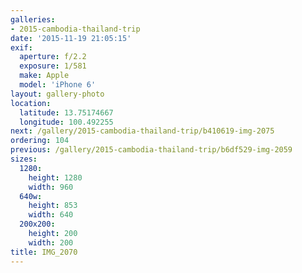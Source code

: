 ```yaml
---
galleries:
- 2015-cambodia-thailand-trip
date: '2015-11-19 21:05:15'
exif:
  aperture: f/2.2
  exposure: 1/581
  make: Apple
  model: 'iPhone 6'
layout: gallery-photo
location:
  latitude: 13.75174667
  longitude: 100.492255
next: /gallery/2015-cambodia-thailand-trip/b410619-img-2075
ordering: 104
previous: /gallery/2015-cambodia-thailand-trip/b6df529-img-2059
sizes:
  1280:
    height: 1280
    width: 960
  640w:
    height: 853
    width: 640
  200x200:
    height: 200
    width: 200
title: IMG_2070
---
```

